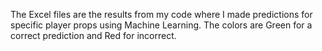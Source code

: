 The Excel files are the results from my code where I made predictions for specific player props using Machine Learning. The colors are Green for a correct prediction and Red for incorrect. 
